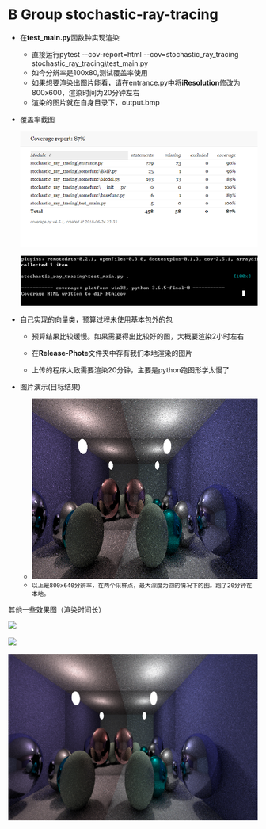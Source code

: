 # B Group stochastic-ray-tracing



* 在**test_main.py**函数钟实现渲染
  * 直接运行pytest --cov-report=html --cov=stochastic_ray_tracing stochastic_ray_tracing\test_main.py
  * 如今分辨率是100x80,测试覆盖率使用
  * 如果想要渲染出图片能看，请在entrance.py中将**iResolution**修改为800x600，渲染时间为20分钟左右
  * 渲染的图片就在自身目录下，output.bmp

* 覆盖率截图

   ![](./Some-Display-Photo\TIM图片20180624233538.png)

  ![](./Some-Display-Photo\TIM图片20180624233547.png)


* 自己实现的向量类，预算过程未使用基本包外的包

  * 预算结果比较缓慢。如果需要得出比较好的图，大概要渲染2小时左右

  * 在**Release-Phote**文件夹中存有我们本地渲染的图片

  * 上传的程序大致需要渲染20分钟，主要是python跑图形学太慢了

* 图片演示(目标结果)
  * ![800-640-2-4](./Release-Photo/800-600-2-4.bmp)
  * `以上是800x640分辨率，在两个采样点，最大深度为四的情况下的图。跑了20分钟在本地。`







其他一些效果图（渲染时间长）

![](./Release-Photo/output_betterPerformance.bmp)

![](./Release-Photo/output_BRDF.bmp)

![1200-800-2-4](./Release-Photo/1200-800-2-4.bmp)